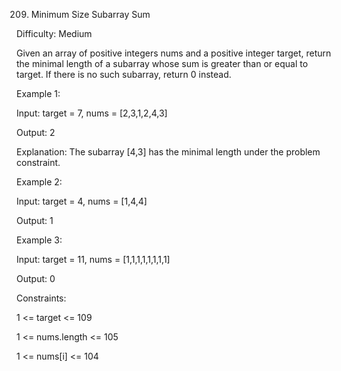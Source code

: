 209. Minimum Size Subarray Sum

Difficulty: Medium


Given an array of positive integers nums and a positive integer target, return the minimal length of a subarray whose sum is greater than or equal to target. If there is no such subarray, return 0 instead.

 

Example 1:

Input: target = 7, nums = [2,3,1,2,4,3]

Output: 2

Explanation: The subarray [4,3] has the minimal length under the problem constraint.


Example 2:

Input: target = 4, nums = [1,4,4]

Output: 1


Example 3:

Input: target = 11, nums = [1,1,1,1,1,1,1,1]

Output: 0

 

Constraints:

1 <= target <= 109

1 <= nums.length <= 105

1 <= nums[i] <= 104
